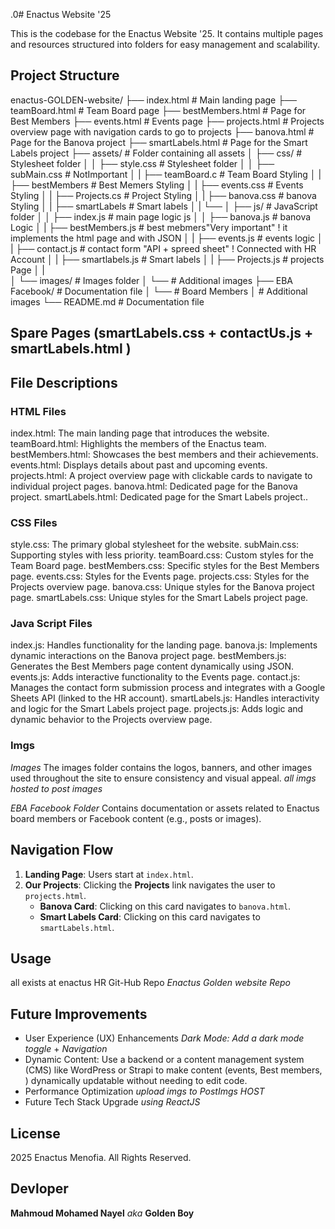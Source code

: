 
.0# Enactus Website '25

This is the codebase for the Enactus Website '25. It contains multiple pages and resources structured into folders for easy management and scalability.

## Project Structure

enactus-GOLDEN-website/
├── index.html                   # Main landing page
├── teamBoard.html               # Team Board page
├── bestMembers.html             # Page for Best Members
├── events.html                  # Events page
├── projects.html                # Projects overview page with navigation cards to go to projects
├── banova.html                  # Page for the Banova project
├── smartLabels.html             # Page for the Smart Labels project
├── assets/                      # Folder containing all assets
│   ├── css/                     # Stylesheet folder
│   │   ├── style.css            # Stylesheet folder
│   │   ├── subMain.css          # NotImportant
│   |   ├── teamBoard.c          # Team Board Styling 
│   |   ├── bestMembers          # Best Memers Styling
│   |   ├── events.css           # Events Styling
│   |   ├── Projects.cs          # Project Styling
│   |   ├── banova.css           # banova Styling
│   |   ├── smartLabels          # Smart labels 
│   |   └──
│   ├── js/                      # JavaScript folder
│   │   ├── index.js             # main page logic js
│   │   ├── banova.js            # banova Logic
│   |   ├── bestMembers.js       # best mebmers"Very important" ! it implements the html page and with JSON
│   |   ├── events.js            # events logic
│   |   ├── contact.js           # contact form "API + spreed sheet" ! Connected with HR Account 
│   |   ├── smartlabels.js       # Smart labels 
│   |   ├── Projects.js          # projects Page 
│   |   
│   └── images/                  # Images folder
│       └──                      # Additional images
├── EBA Facebook/                # Documentation file
│   └──                          # Board Members 
│                                # Additional images
└── README.md                    # Documentation file
        
## Spare Pages (smartLabels.css + contactUs.js + smartLabels.html  )        


## File Descriptions

### HTML Files
index.html: The main landing page that introduces the website.
teamBoard.html: Highlights the members of the Enactus team.
bestMembers.html: Showcases the best members and their achievements.
events.html: Displays details about past and upcoming events.
projects.html: A project overview page with clickable cards to navigate to individual project pages.
banova.html: Dedicated page for the Banova project.
smartLabels.html: Dedicated page for the Smart Labels project..

### CSS Files
style.css: The primary global stylesheet for the website.
subMain.css: Supporting styles with less priority.
teamBoard.css: Custom styles for the Team Board page.
bestMembers.css: Specific styles for the Best Members page.
events.css: Styles for the Events page.
projects.css: Styles for the Projects overview page.
banova.css: Unique styles for the Banova project page.
smartLabels.css: Unique styles for the Smart Labels project page.


### Java Script Files
index.js: Handles functionality for the landing page.
banova.js: Implements dynamic interactions on the Banova project page.
bestMembers.js: Generates the Best Members page content dynamically using JSON.
events.js: Adds interactive functionality to the Events page.
contact.js: Manages the contact form submission process and integrates with a Google Sheets API (linked to the HR account).
smartLabels.js: Handles interactivity and logic for the Smart Labels project page.
projects.js: Adds logic and dynamic behavior to the Projects overview page.


### Imgs
*Images*
The images folder contains the logos, banners, and other images used throughout the site to ensure consistency and visual appeal.
*all imgs hosted to post images* 

*EBA Facebook Folder*
Contains documentation or assets related to Enactus board members or Facebook content (e.g., posts or images).

## Navigation Flow

1. **Landing Page**: Users start at `index.html`.
2. **Our Projects**: Clicking the **Projects** link navigates the user to `projects.html`.
   - **Banova Card**: Clicking on this card navigates to `banova.html`.
   - **Smart Labels Card**: Clicking on this card navigates to `smartLabels.html`.


## Usage
all exists at enactus HR Git-Hub Repo *Enactus Golden website Repo* 


## Future Improvements
- User Experience (UX) Enhancements *Dark Mode: Add a dark mode toggle* + *Navigation*
- Dynamic Content: Use a backend or a content management system (CMS) like WordPress or Strapi to make content (events, Best members, ) dynamically updatable without needing to edit code.
-  Performance Optimization *upload imgs to PostImgs HOST*
- Future Tech Stack Upgrade *using ReactJS*

## License
2025 Enactus Menofia. All Rights Reserved.

## Devloper
**Mahmoud Mohamed Nayel** *aka* **Golden Boy**

<!--
**************** D e v e l o p e d   b y   G B O Y ********************
                   *   _____ ____   ______     __*
                   *  / ____|  _ \ / __ \ \   / /*
                   * | |  __| |_) | |  | \ \_/ / *
                   * | | |_ |  _ <| |  | |\   /  *
                   * | |__| | |_) | |__| | | |   *
                   *  \_____|____/ \____/  |_|   * 
********************************************************************************
*-->
